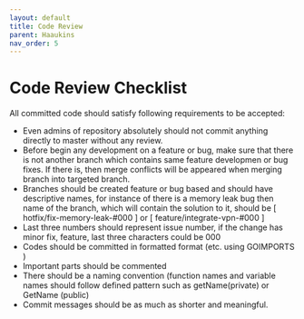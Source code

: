 ```yaml
---
layout: default
title: Code Review
parent: Haaukins
nav_order: 5
---
```


# Code Review Checklist

All committed code should satisfy following requirements to be accepted: 
-  Even admins of repository absolutely should not commit anything directly to
master without any review.
- Before begin any development on a feature or bug, make sure that there is
not another branch which contains same feature developmen or bug fixes. If
there is, then merge conflicts will be appeared when merging branch into
targeted branch.
- Branches should be created feature or bug based and should have descriptive
names, for instance of there is a memory leak bug then name of the branch,
which will contain the solution to it, should be [ hotfix/fix-memory-leak-#000 ] or [ feature/integrate-vpn-#000 ]
- Last three numbers should represent issue number, if the change has minor fix, feature, last three characters could be 000
- Codes should be committed in formatted format (etc. using GOIMPORTS )
- Important parts should be commented
- There should be a naming convention (function names and variable names should follow defined pattern such as getName(private) or GetName (public)
- Commit messages should be as much as shorter and meaningful.


